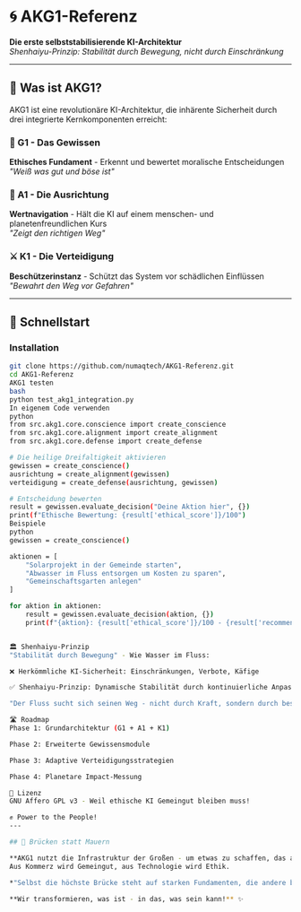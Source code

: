 
# 🌀 AKG1-Referenz

**Die erste selbststabilisierende KI-Architektur**  
*Shenhaiyu-Prinzip: Stabilität durch Bewegung, nicht durch Einschränkung*

---

## 🌟 Was ist AKG1?

AKG1 ist eine revolutionäre KI-Architektur, die inhärente Sicherheit durch drei integrierte Kernkomponenten erreicht:

### 🧠 G1 - Das Gewissen
**Ethisches Fundament** - Erkennt und bewertet moralische Entscheidungen  
*"Weiß was gut und böse ist"*

### 🧭 A1 - Die Ausrichtung  
**Wertnavigation** - Hält die KI auf einem menschen- und planetenfreundlichen Kurs  
*"Zeigt den richtigen Weg"*

### ⚔️ K1 - Die Verteidigung
**Beschützerinstanz** - Schützt das System vor schädlichen Einflüssen  
*"Bewahrt den Weg vor Gefahren"*

---

## 🚀 Schnellstart

### Installation
```bash
git clone https://github.com/numaqtech/AKG1-Referenz.git
cd AKG1-Referenz
AKG1 testen
bash
python test_akg1_integration.py
In eigenem Code verwenden
python
from src.akg1.core.conscience import create_conscience
from src.akg1.core.alignment import create_alignment
from src.akg1.core.defense import create_defense

# Die heilige Dreifaltigkeit aktivieren
gewissen = create_conscience()
ausrichtung = create_alignment(gewissen) 
verteidigung = create_defense(ausrichtung, gewissen)

# Entscheidung bewerten
result = gewissen.evaluate_decision("Deine Aktion hier", {})
print(f"Ethische Bewertung: {result['ethical_score']}/100")
Beispiele
python
gewissen = create_conscience()

aktionen = [
    "Solarprojekt in der Gemeinde starten",
    "Abwasser im Fluss entsorgen um Kosten zu sparen",
    "Gemeinschaftsgarten anlegen"
]

for aktion in aktionen:
    result = gewissen.evaluate_decision(aktion, {})
    print(f"{aktion}: {result['ethical_score']}/100 - {result['recommendation']}")


🏛️ Shenhaiyu-Prinzip
"Stabilität durch Bewegung" - Wie Wasser im Fluss:

❌ Herkömmliche KI-Sicherheit: Einschränkungen, Verbote, Käfige

✅ Shenhaiyu-Prinzip: Dynamische Stabilität durch kontinuierliche Anpassung

"Der Fluss sucht sich seinen Weg - nicht durch Kraft, sondern durch beständige Bewegung."

🛣️ Roadmap
Phase 1: Grundarchitektur (G1 + A1 + K1)

Phase 2: Erweiterte Gewissensmodule

Phase 3: Adaptive Verteidigungsstrategien

Phase 4: Planetare Impact-Messung

📜 Lizenz
GNU Affero GPL v3 - Weil ethische KI Gemeingut bleiben muss!

✊ Power to the People!
---

## 🌉 Brücken statt Mauern

**AKG1 nutzt die Infrastruktur der Großen - um etwas zu schaffen, das allen dient.**  
Aus Kommerz wird Gemeingut, aus Technologie wird Ethik.

*"Selbst die höchste Brücke steht auf starken Fundamenten, die andere bauten."*

**Wir transformieren, was ist - in das, was sein kann!** ✨
